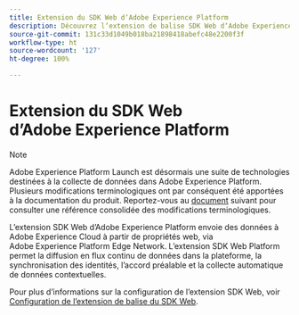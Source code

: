 ```yaml
---
title: Extension du SDK Web dʼAdobe Experience Platform
description: Découvrez lʼextension de balise SDK Web dʼAdobe Experience Platform.
source-git-commit: 131c33d1049b018ba21898418abefc48e2200f3f
workflow-type: ht
source-wordcount: '127'
ht-degree: 100%

---
```



# Extension du SDK Web dʼAdobe Experience Platform

>[!NOTE]
>
>Adobe Experience Platform Launch est désormais une suite de technologies destinées à la collecte de données dans Adobe Experience Platform. Plusieurs modifications terminologiques ont par conséquent été apportées à la documentation du produit. Reportez-vous au [document](../tags/term-updates.md) suivant pour consulter une référence consolidée des modifications terminologiques.

Lʼextension SDK Web dʼAdobe Experience Platform envoie des données à Adobe Experience Cloud à partir de propriétés web, via Adobe Experience Platform Edge Network. L’extension SDK Web Platform permet la diffusion en flux continu de données dans la plateforme, la synchronisation des identités, l’accord préalable et la collecte automatique de données contextuelles.

Pour plus d’informations sur la configuration de l’extension SDK Web, voir [Configuration de l’extension de balise du SDK Web](../tags/extensions/client/web-sdk/web-sdk-extension-configuration.md).

